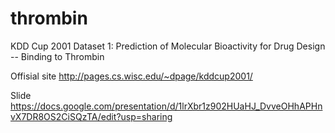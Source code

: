 # thrombin

KDD Cup 2001 Dataset 1: Prediction of Molecular Bioactivity for Drug Design -- Binding to Thrombin

Offisial site
http://pages.cs.wisc.edu/~dpage/kddcup2001/

Slide
https://docs.google.com/presentation/d/1lrXbr1z902HUaHJ_DvveOHhAPHnvX7DR8OS2CiSQzTA/edit?usp=sharing
